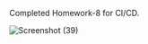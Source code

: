 Completed Homework-8 for CI/CD.

![Screenshot (39)](https://github.com/Kiran-Ramisetti-kr483/HW-8/assets/157845848/145a75b8-211e-4d0f-9a38-d25d914ca3cb)
